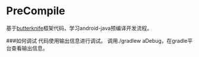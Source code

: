 # PreCompile
基于[butterknife](https://github.com/JakeWharton/butterknife)框架代码，学习android-java预编译开发流程。

###如何调试
代码使用输出信息进行调试。
调用./gradlew aDebug，在gradle平台查看输出信息。